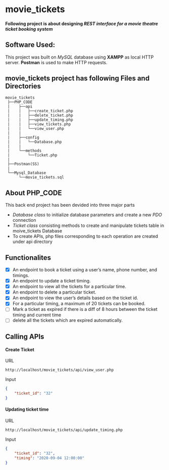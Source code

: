 # movie_tickets

#### Following project is about designing *REST interface for a movie theatre ticket booking system*

## Software Used:
This project was built on *MySQL* database using **XAMPP** as local HTTP server.
**Postman** is used to make HTTP requests.

## movie_tickets project has following Files and Directories
```
movie_tickets
 ├──PHP_CODE
 |    ├──api
 |    |   ├──create_ticket.php
 |    |   ├──delete_ticket.php
 |    |   ├──update_timing.php
 |    |   ├──view_tickets.php
 |    |   └──view_user.php
 |    |
 |    ├──config
 |    |   └──Database.php
 |    |   
 |    └──methods
 |        └──Ticket.php
 |
 ├──Postman(SS)
 |
 └──Mysql_Database
      └──movie_tickets.sql
```

## About PHP_CODE

This back end project has been devided into three major parts
- *Database class* to initialize database parameters and create a new *PDO* connection 
- *Ticket class* consisting methods to create and manipulate tickets table in moive_tickets Database
- To create APIs, php files corresponding to each operation are created under api directory

## Functionalites

- [x] An endpoint to book a ticket using a user’s name, phone number, and timings.
- [x] An endpoint to update a ticket timing.
- [x] An endpoint to view all the tickets for a particular time.
- [x] An endpoint to delete a particular ticket.
- [x] An endpoint to view the user’s details based on the ticket id.
- [x] For a particular timing, a maximum of 20 tickets can be booked.
- [ ] Mark a ticket as expired if there is a diff of 8 hours between the ticket timing and current
time
- [ ] delete all the tickets which are expired automatically.

## Calling APIs

#### Create Ticket
URL
```
http://localhost/movie_tickets/api/view_user.php
```

Input
```JSON
{
    "ticket_id": "32"
}
```
#### Updating ticket time

URL
```
http://localhost/movie_tickets/api/update_timing.php
```

Input
```json
{
    "ticket_id": "32",
    "timing": "2020-09-04 12:00:00"
}
```

